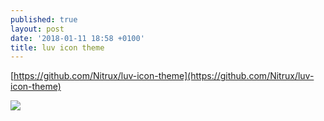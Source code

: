 ```yaml
---
published: true
layout: post
date: '2018-01-11 18:58 +0100'
title: luv icon theme
---
```

[https://github.com/Nitrux/luv-icon-theme](https://github.com/Nitrux/luv-icon-theme)

![](https://camo.githubusercontent.com/0f18b0bae918752191678c37d15c0a6b4c62f1d0/687474703a2f2f692e696d6775722e636f6d2f7871507559595a2e706e67)
